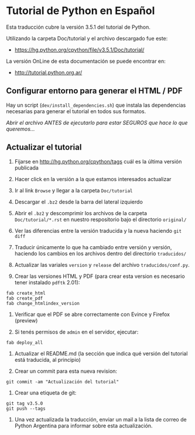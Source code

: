 Tutorial de Python en Español
=============================

Esta traducción cubre la versión 3.5.1 del tutorial de Python.

Utilizando la carpeta Doc/tutorial y el archivo descargado fue este:

* https://hg.python.org/cpython/file/v3.5.1/Doc/tutorial/

La versión OnLine de esta documentación se puede encontrar en:

* http://tutorial.python.org.ar/

Configurar entorno para generar el HTML / PDF
---------------------------------------------

Hay un script (`dev/install_dependencies.sh`) que instala las
dependencias necesarias para generar el tutorial en todos sus
formatos.

*Abrir el archivo ANTES de ejecutarlo para estar SEGUROS que hace lo
 que queremos...*

Actualizar el tutorial
----------------------

1. Fijarse en http://hg.python.org/cpython/tags cuál es la última
versión publicada

1. Hacer click en la versión a la que estamos interesados actualizar

1. Ir al link `Browse` y llegar a la carpeta `Doc/tutorial`

1. Descargar el `.bz2` desde la barra del lateral izquierdo

1. Abrir el `.bz2` y descomprimir los archivos de la carpeta
`Doc/tutorial/*.rst` en nuestro respositorio bajo el directorio
`original/`

1. Ver las diferencias entre la versión traducida y la nueva haciendo
`git diff`

1. Traducir únicamente lo que ha cambiado entre versión y versión,
haciendo los cambios en los archivos dentro del directorio
`traducidos/`

1. Actualizar las variales `version` y `release` del archivo
   `traducidos/conf.py`.

1. Crear las versiones HTML y PDF (para crear esta version es
necesario tener instalado `pdftk` 2.01):

 ```
 fab create_html
 fab create_pdf
 fab change_htmlindex_version
 ```
 
1. Verificar que el PDF se abre correctamente con Evince y Firefox
(preview)

1. Si tenés permisos de `admin` en el servidor, ejecutar:

 ```
 fab deploy_all
 ```

1. Actualizar el README.md (la sección que indica qué versión del
   tutorial está traducida, al principio)

1. Crear un commit para esta nueva revision:

 `git commit -am "Actualización del tutorial"`

1. Crear una etiqueta de git:

 ```
 git tag v3.5.0
 git push --tags
 ```

1. Una vez actualizada la traducción, enviar un mail a la lista de
correo de Python Argentina para informar sobre esta actualización.
